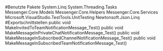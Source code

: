 #Benutzte Pakete
System.Linq
System.Threading.Tasks
Messenger.Core.Models
Messenger.Core.Helpers
Messenger.Core.Services
Microsoft.VisualStudio.TestTools.UnitTesting
Newtonsoft.Json.Linq
#Exportschnittstellen
public void MakeInvitedToTeamNotificationMessage_Test()
public void MakeMessageInPrivateChatNotificationMessage_Test()
public void MakeMessageInSubscribedChannelNotificationMessage_Test()
public void MakeMessageInSubscribedTeamNotificationMessage_Test()
